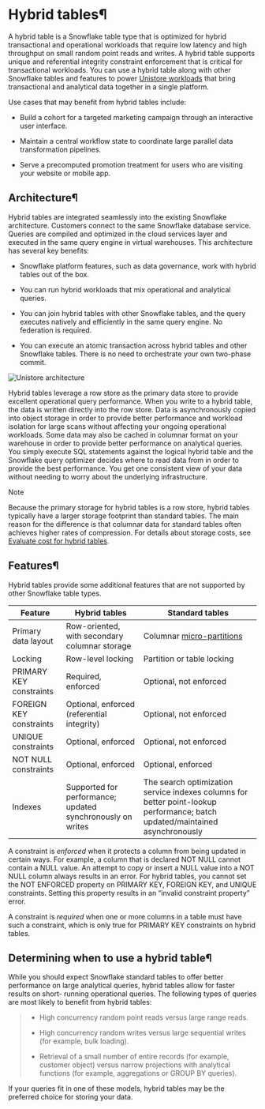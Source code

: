 # Hybrid tables¶

A hybrid table is a Snowflake table type that is optimized for hybrid
transactional and operational workloads that require low latency and high
throughput on small random point reads and writes. A hybrid table supports
unique and referential integrity constraint enforcement that is critical for
transactional workloads. You can use a hybrid table along with other Snowflake
tables and features to power [Unistore
workloads](https://www.snowflake.com/en/data-cloud/workloads/unistore/) that
bring transactional and analytical data together in a single platform.

Use cases that may benefit from hybrid tables include:

  * Build a cohort for a targeted marketing campaign through an interactive user interface.

  * Maintain a central workflow state to coordinate large parallel data transformation pipelines.

  * Serve a precomputed promotion treatment for users who are visiting your website or mobile app.

## Architecture¶

Hybrid tables are integrated seamlessly into the existing Snowflake
architecture. Customers connect to the same Snowflake database service.
Queries are compiled and optimized in the cloud services layer and executed in
the same query engine in virtual warehouses. This architecture has several key
benefits:

  * Snowflake platform features, such as data governance, work with hybrid tables out of the box.

  * You can run hybrid workloads that mix operational and analytical queries.

  * You can join hybrid tables with other Snowflake tables, and the query executes natively and efficiently in the same query engine. No federation is required.

  * You can execute an atomic transaction across hybrid tables and other Snowflake tables. There is no need to orchestrate your own two-phase commit.

![Unistore architecture](../_images/unistore-arch.png)

Hybrid tables leverage a row store as the primary data store to provide
excellent operational query performance. When you write to a hybrid table, the
data is written directly into the row store. Data is asynchronously copied
into object storage in order to provide better performance and workload
isolation for large scans without affecting your ongoing operational
workloads. Some data may also be cached in columnar format on your warehouse
in order to provide better performance on analytical queries. You simply
execute SQL statements against the logical hybrid table and the Snowflake
query optimizer decides where to read data from in order to provide the best
performance. You get one consistent view of your data without needing to worry
about the underlying infrastructure.

Note

Because the primary storage for hybrid tables is a row store, hybrid tables
typically have a larger storage footprint than standard tables. The main
reason for the difference is that columnar data for standard tables often
achieves higher rates of compression. For details about storage costs, see
[Evaluate cost for hybrid tables](tables-hybrid-cost).

## Features¶

Hybrid tables provide some additional features that are not supported by other
Snowflake table types.

Feature | Hybrid tables | Standard tables  
---|---|---  
Primary data layout | Row-oriented, with secondary columnar storage | Columnar [micro-partitions](tables-clustering-micropartitions.html#label-what-are-micropartitions)  
Locking | Row-level locking | Partition or table locking  
PRIMARY KEY constraints | Required, enforced | Optional, not enforced  
FOREIGN KEY constraints | Optional, enforced (referential integrity) | Optional, not enforced  
UNIQUE constraints | Optional, enforced | Optional, not enforced  
NOT NULL constraints | Optional, enforced | Optional, enforced  
Indexes | Supported for performance; updated synchronously on writes | The search optimization service indexes columns for better point-lookup performance; batch updated/maintained asynchronously  
  
A constraint is _enforced_ when it protects a column from being updated in
certain ways. For example, a column that is declared NOT NULL cannot contain a
NULL value. An attempt to copy or insert a NULL value into a NOT NULL column
always results in an error. For hybrid tables, you cannot set the NOT ENFORCED
property on PRIMARY KEY, FOREIGN KEY, and UNIQUE constraints. Setting this
property results in an “invalid constraint property” error.

A constraint is _required_ when one or more columns in a table must have such
a constraint, which is only true for PRIMARY KEY constraints on hybrid tables.

## Determining when to use a hybrid table¶

While you should expect Snowflake standard tables to offer better performance
on large analytical queries, hybrid tables allow for faster results on short-
running operational queries. The following types of queries are most likely to
benefit from hybrid tables:

>   * High concurrency random point reads versus large range reads.
>
>   * High concurrency random writes versus large sequential writes (for
> example, bulk loading).
>
>   * Retrieval of a small number of entire records (for example, customer
> object) versus narrow projections with analytical functions (for example,
> aggregations or GROUP BY queries).
>
>

If your queries fit in one of these models, hybrid tables may be the preferred
choice for storing your data.

